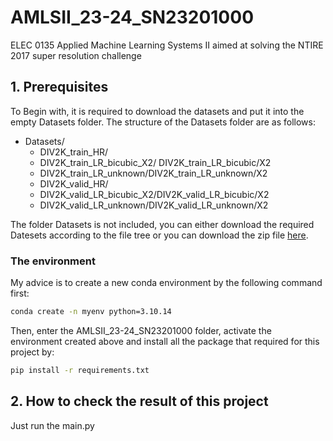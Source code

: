 # AMLSII_23-24_SN23201000
ELEC 0135 Applied Machine Learning Systems II aimed at solving the NTIRE 2017 super resolution challenge

## 1. Prerequisites
To Begin with, it is required to download the datasets and put it into the empty Datasets folder. The structure of the Datasets folder are as follows:

* Datasets/
  * DIV2K_train_HR/
  * DIV2K_train_LR_bicubic_X2/  DIV2K_train_LR_bicubic/X2
  * DIV2K_train_LR_unknown/DIV2K_train_LR_unknown/X2
  * DIV2K_valid_HR/
  * DIV2K_valid_LR_bicubic_X2/DIV2K_valid_LR_bicubic/X2
  * DIV2K_valid_LR_unknown/DIV2K_valid_LR_unknown/X2

The folder Datasets is not included, you can either download the required Datesets according to the file tree or you can download the zip file [here](https://data.vision.ee.ethz.ch/cvl/DIV2K/). 

### The environment

My advice is to create a new conda environment by the following command first:

```bash
conda create -n myenv python=3.10.14
```
Then, enter the AMLSII_23-24_SN23201000 folder, activate the environment created above and install all the package that required for this project by:

```bash
pip install -r requirements.txt
```

## 2. How to check the result of this project

Just run the main.py
